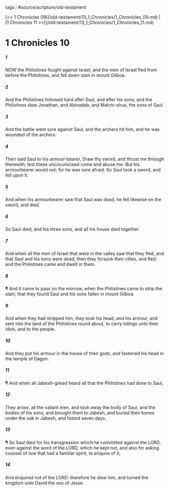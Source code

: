 tags:: #source/scripture/old-testament

[<< 1 Chronicles 09[(/old-testament/13_1_Chronicles/1_Chronicles_09.md) | [1 Chronicles 11 >>[(/old-testament/13_1_Chronicles/1_Chronicles_11.md)

# 1 Chronicles 10

##### 1

NOW the Philistines fought against Israel; and the men of Israel fled from before the Philistines, and fell down slain in mount Gilboa.

##### 2

And the Philistines followed hard after Saul, and after his sons; and the Philistines slew Jonathan, and Abinadab, and Malchi-shua, the sons of Saul.

##### 3

And the battle went sore against Saul, and the archers hit him, and he was wounded of the archers.

##### 4

Then said Saul to his armour-bearer, Draw thy sword, and thrust me through therewith; lest these uncircumcised come and abuse me. But his armourbearer would not; for he was sore afraid. So Saul took a sword, and fell upon it.

##### 5

And when his armourbearer saw that Saul was dead, he fell likewise on the sword, and died.

##### 6

So Saul died, and his three sons, and all his house died together.

##### 7

And when all the men of Israel that were in the valley saw that they fled, and that Saul and his sons were dead, then they forsook their cities, and fled: and the Philistines came and dwelt in them.

##### 8

¶ And it came to pass on the morrow, when the Philistines came to strip the slain, that they found Saul and his sons fallen in mount Gilboa.

##### 9

And when they had stripped him, they took his head, and his armour, and sent into the land of the Philistines round about, to carry tidings unto their idols, and to the people.

##### 10

And they put his armour in the house of their gods, and fastened his head in the temple of Dagon.

##### 11

¶ And when all Jabesh-gilead heard all that the Philistines had done to Saul,

##### 12

They arose, all the valiant men, and took away the body of Saul, and the bodies of his sons, and brought them to Jabesh, and buried their bones under the oak in Jabesh, and fasted seven days.

##### 13

¶ So Saul died for his transgression which he committed against the LORD, even against the word of the LORD, which he kept not, and also for asking counsel of one that had a familiar spirit, to enquire of it;

##### 14

And enquired not of the LORD: therefore he slew him, and turned the kingdom unto David the son of Jesse.
